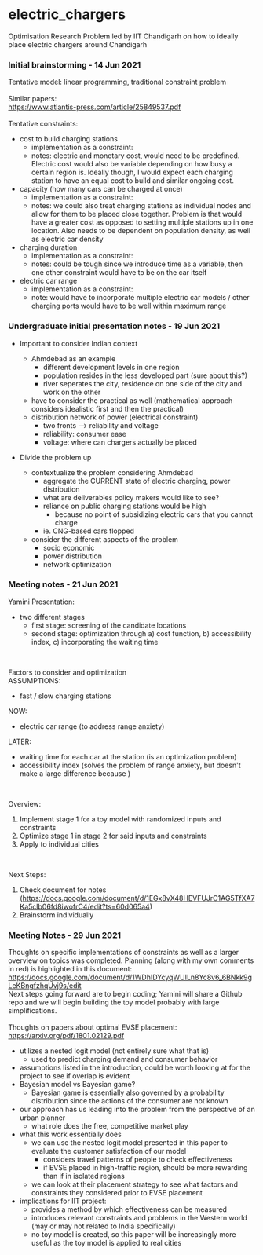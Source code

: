 # electric_chargers
Optimisation Research Problem led by IIT Chandigarh on how to ideally place electric chargers around Chandigarh </br>

### Initial brainstorming - 14 Jun 2021 ###
Tentative model: linear programming, traditional constraint problem </br>
</br>
Similar papers: </br>
https://www.atlantis-press.com/article/25849537.pdf </br>
</br>
Tentative constraints: </br>
* cost to build charging stations
    * implementation as a constraint: 
    * notes: electric and monetary cost, would need to be predefined. Electric cost would also be variable depending on how busy a certain region is. Ideally though, I would expect each charging station to have an equal cost to build and similar ongoing cost. 
* capacity (how many cars can be charged at once)
    * implementation as a constraint:
    * notes: we could also treat charging stations as individual nodes and allow for them to be placed close together. Problem is that would have a greater cost as opposed to setting multiple stations up in one location. Also needs to be dependent on population density, as well as electric car density
* charging duration
    * implementation as a constraint:
    * notes: could be tough since we introduce time as a variable, then one other constraint would have to be on the car itself
* electric car range
    * implementation as a constraint:
    * note: would have to incorporate multiple electric car models / other charging ports would have to be well within maximum range

### Undergraduate initial presentation notes - 19 Jun 2021 ###
* Important to consider Indian context
    * Ahmdebad as an example 
        * different development levels in one region
        * population resides in the less developed part (sure about this?)
        * river seperates the city, residence on one side of the city and work on the other
    * have to consider the practical as well (mathematical approach considers idealistic first and then the practical)
    * distribution network of power (electrical constraint)
        * two fronts --> reliability and voltage
        * reliability: consumer ease
        * voltage: where can chargers actually be placed

* Divide the problem up
    * contextualize the problem considering Ahmdebad
        * aggregate the CURRENT state of electric charging, power distribution
        * what are deliverables policy makers would like to see?
        * reliance on public charging stations would be high
            * because no point of subsidizing electric cars that you cannot charge
        * ie. CNG-based cars flopped
    * consider the different aspects of the problem
        * socio economic 
        * power distribution
        * network optimization

### Meeting notes - 21 Jun 2021 ###
Yamini Presentation: 
* two different stages 
    * first stage: screening of the candidate locations
    * second stage: optimization through a) cost function, b) accessibility index, c) incorporating the waiting time
</br>

Factors to consider and optimization </br>
ASSUMPTIONS: 
* fast / slow charging stations

NOW:
* electric car range (to address range anxiety)

LATER:
* waiting time for each car at the station (is an optimization problem)
* accessibility index (solves the problem of range anxiety, but doesn't make a large difference because )
</br>

Overview: 
1. Implement stage 1 for a toy model with randomized inputs and constraints
2. Optimize stage 1 in stage 2 for said inputs and constraints
3. Apply to individual cities
</br>

Next Steps:
1. Check document for notes (https://docs.google.com/document/d/1EGx8vX48HEVFUJrC1AG5TfXA7Ka5clb06fd8iwofrC4/edit?ts=60d065a4)
2. Brainstorm individually

### Meeting Notes - 29 Jun 2021 ###
Thoughts on specific implementations of constraints as well as a larger overview on topics was completed. Planning (along with my own comments in red) is highlighted in this document: https://docs.google.com/document/d/1WDhIDYcyqWUILn8Yc8v6_6BNkk9gLeKBngfzhqUvj9s/edit </br>
Next steps going forward are to begin coding; Yamini will share a Github repo and we will begin building the toy model probably with large simplifications. </br>
</br>
Thoughts on papers about optimal EVSE placement: </br>
https://arxiv.org/pdf/1801.02129.pdf
* utilizes a nested logit model (not entirely sure what that is)
    * used to predict charging demand and consumer behavior
* assumptions listed in the introduction, could be worth looking at for the project to see if overlap is evident
* Bayesian model vs Bayesian game?
    * Bayesian game is essentially also governed by a probability distribution since the actions of the consumer are not known
* our approach has us leading into the problem from the perspective of an urban planner
    * what role does the free, competitive market play
* what this work essentially does
    * we can use the nested logit model presented in this paper to evaluate the customer satisfaction of our model
        * considers travel patterns of people to check effectiveness
        * if EVSE placed in high-traffic region, should be more rewarding than if in isolated regions
    * we can look at their placement strategy to see what factors and constraints they considered prior to EVSE placement
* implications for IIT project:
    * provides a method by which effectiveness can be measured
    * introduces relevant constraints and problems in the Western world (may or may not related to India specifically)
    * no toy model is created, so this paper will be increasingly more useful as the toy model is applied to real cities
